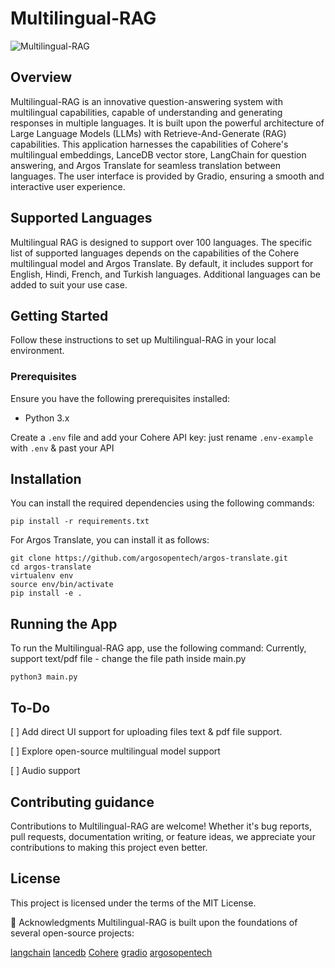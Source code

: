 # Multilingual-RAG

![Multilingual-RAG](https://github.com/akashAD98/Multilingual-RAG/assets/62583018/a84e1839-a311-496c-b545-3533ef348dea.png)

## Overview
Multilingual-RAG is an innovative question-answering system with multilingual capabilities, capable of understanding and generating responses in multiple languages. It is built upon the powerful architecture of Large Language Models (LLMs) with Retrieve-And-Generate (RAG) capabilities. This application harnesses the capabilities of Cohere's multilingual embeddings, LanceDB vector store, LangChain for question answering, and Argos Translate for seamless translation between languages. The user interface is provided by Gradio, ensuring a smooth and interactive user experience.

## Supported Languages
Multilingual RAG is designed to support over 100 languages. The specific list of supported languages depends on the capabilities of the Cohere multilingual model and Argos Translate. By default, it includes support for English, Hindi, French, and Turkish languages. Additional languages can be added to suit your use case.

## Getting Started
Follow these instructions to set up Multilingual-RAG in your local environment.

### Prerequisites
Ensure you have the following prerequisites installed:
- Python 3.x

Create a `.env` file and add your Cohere API key:
just rename `.env-example` with `.env` & past your API



## Installation
You can install the required dependencies using the following commands:

```
pip install -r requirements.txt
```
For Argos Translate, you can install it as follows:

```
git clone https://github.com/argosopentech/argos-translate.git
cd argos-translate
virtualenv env
source env/bin/activate
pip install -e .
```

## Running the App
To run the Multilingual-RAG app, use the following command:
Currently, support text/pdf file - change the file path inside main.py

```
python3 main.py
```

## To-Do
[ ] Add direct UI support for uploading files text & pdf file support.

[ ] Explore open-source multilingual model support

[ ] Audio support 


## Contributing guidance 
Contributions to Multilingual-RAG are welcome! Whether it's bug reports, pull requests, documentation writing, or feature ideas, we appreciate your contributions to making this project even better.

## License
This project is licensed under the terms of the MIT License.


🤗  Acknowledgments 
Multilingual-RAG is built upon the foundations of several open-source projects:

[langchain](https://github.com/langchain-ai/langchain)
[lancedb](https://github.com/lancedb/lancedb)
[Cohere](https://cohere.com/embeddings)
[gradio](https://github.com/gradio-app/gradio)
[argosopentech](https://github.com/argosopentech/argos-translate)
